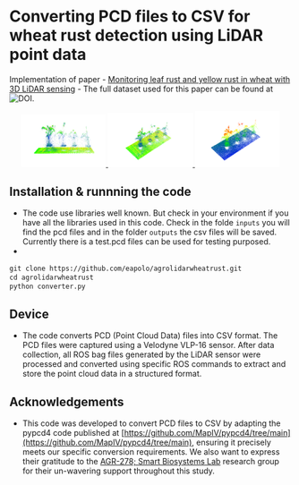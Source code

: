 # Converting PCD files to CSV for wheat rust detection using LiDAR point data
 
Implementation of paper - [Monitoring leaf rust and yellow rust in wheat with 3D LiDAR sensing](#) - The full dataset used for this paper can be found at ![DOI](https://zenodo.org/badge/DOI/10.5281/zenodo.XXXXXXX.svg).



<div align="center">
    <a href="./">
        <img src="src/img.01.jpg" width="30%"/>
    </a>
    <a href="./">
        <img src="src/img.02.jpg" width="30%"/>
    </a>
    <a href="./">
        <img src="src/img.03.jpg" width="30%"/>
    </a>
</div>

## Installation & runnning the code

- The code use libraries well known. But check in your environment if you have all the libraries used in this code. Check in the folde ```inputs``` you will find the pcd files and in the folder ```outputs``` the csv files will be saved. Currently there is a test.pcd files can be used for testing purposed. 
- 
```
git clone https://github.com/eapolo/agrolidarwheatrust.git
cd agrolidarwheatrust
python converter.py
```


## Device

- The code converts PCD (Point Cloud Data) files into CSV format. The PCD files were captured using a Velodyne VLP-16 sensor. After data collection, all ROS bag files generated by the LiDAR sensor were processed and converted using specific ROS commands to extract and store the point cloud data in a structured format.



## Acknowledgements

- This code was developed to convert PCD files to CSV by adapting the pypcd4 code published at [https://github.com/MapIV/pypcd4/tree/main](https://github.com/MapIV/pypcd4/tree/main), ensuring it precisely meets our specific conversion requirements. We also want to express their gratitude to the [AGR-278; Smart Biosystems Lab](https://smartbiosystemlab.com/team/) research group for their un-wavering support throughout this study.















